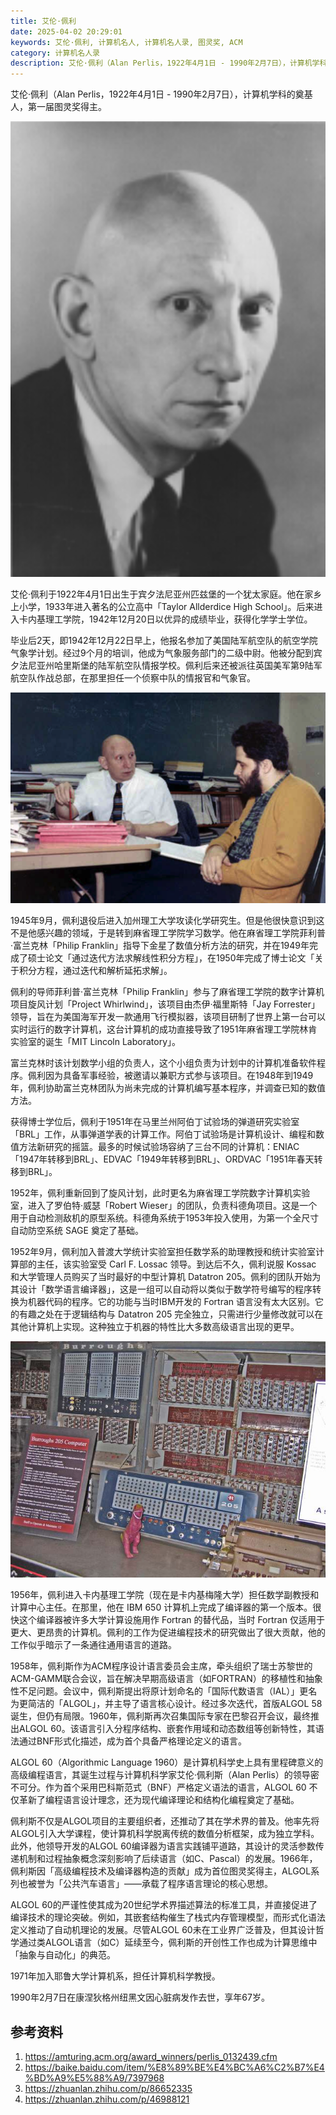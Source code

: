```yaml
---
title: 艾伦·佩利
date: 2025-04-02 20:29:01
keywords: 艾伦·佩利, 计算机名人, 计算机名人录, 图灵奖, ACM
category: 计算机名人录
description: 艾伦·佩利（Alan Perlis，1922年4月1日 - 1990年2月7日），计算机学科的奠基人，第一届图灵奖得主。
---
```


艾伦·佩利（Alan Perlis，1922年4月1日 - 1990年2月7日），计算机学科的奠基人，第一届图灵奖得主。

![image-20250410081524144](20250402-alan-perlis/image-20250410081524144.png)

艾伦·佩利于1922年4月1日出生于宾夕法尼亚州匹兹堡的一个犹太家庭。他在家乡上小学，1933年进入著名的公立高中「Taylor Allderdice High School」。后来进入卡内基理工学院，1942年12月20日以优异的成绩毕业，获得化学学士学位。

毕业后2天，即1942年12月22日早上，他报名参加了美国陆军航空队的航空学院气象学计划。经过9个月的培训，他成为气象服务部门的二级中尉。他被分配到宾夕法尼亚州哈里斯堡的陆军航空队情报学校。佩利后来还被派往英国美军第9陆军航空队作战总部，在那里担任一个侦察中队的情报官和气象官。

![image-20250410081550524](20250402-alan-perlis/image-20250410081550524.png)

1945年9月，佩利退役后进入加州理工大学攻读化学研究生。但是他很快意识到这不是他感兴趣的领域，于是转到麻省理工学院学习数学。他在麻省理工学院菲利普·富兰克林「Philip Franklin」指导下金星了数值分析方法的研究，并在1949年完成了硕士论文「通过迭代方法求解线性积分方程」，在1950年完成了博士论文「关于积分方程，通过迭代和解析延拓求解」。

佩利的导师菲利普·富兰克林「Philip Franklin」参与了麻省理工学院的数字计算机项目旋风计划「Project Whirlwind」，该项目由杰伊·福里斯特「Jay Forrester」领导，旨在为美国海军开发一款通用飞行模拟器，该项目研制了世界上第一台可以实时运行的数字计算机，这台计算机的成功直接导致了1951年麻省理工学院林肯实验室的诞生「MIT Lincoln Laboratory」。

富兰克林时该计划数学小组的负责人，这个小组负责为计划中的计算机准备软件程序。佩利因为具备军事经验，被邀请以兼职方式参与该项目。在1948年到1949年，佩利协助富兰克林团队为尚未完成的计算机编写基本程序，并调查已知的数值方法。

获得博士学位后，佩利于1951年在马里兰州阿伯丁试验场的弹道研究实验室「BRL」工作，从事弹道学表的计算工作。阿伯丁试验场是计算机设计、编程和数值方法新研究的摇篮。最多的时候试验场容纳了三台不同的计算机：ENIAC「1947年转移到BRL」、EDVAC「1949年转移到BRL」、ORDVAC「1951年春天转移到BRL」。

1952年，佩利重新回到了旋风计划，此时更名为麻省理工学院数字计算机实验室，进入了罗伯特·威瑟「Robert Wieser」的团队，负责科德角项目。这是一个用于自动检测敌机的原型系统。科德角系统于1953年投入使用，为第一个全尺寸自动防空系统 SAGE 奠定了基础。

1952年9月，佩利加入普渡大学统计实验室担任数学系的助理教授和统计实验室计算部的主任，该实验室受 Carl F. Lossac 领导。到达后不久，佩利说服 Kossac 和大学管理人员购买了当时最好的中型计算机 Datatron 205。佩利的团队开始为其设计「数学语言编译器」，这是一组可以自动将以类似于数学符号编写的程序转换为机器代码的程序。它的功能与当时IBM开发的 Fortran 语言没有太大区别。它的有趣之处在于逻辑结构与 Datatron 205 完全独立，只需进行少量修改就可以在其他计算机上实现。这种独立于机器的特性比大多数高级语言出现的更早。

![Burroughs 205 Computer](20250402-alan-perlis/B205Norton1.jpg)

1956年，佩利进入卡内基理工学院（现在是卡内基梅隆大学）担任数学副教授和计算中心主任。在那里，他在 IBM 650 计算机上完成了编译器的第一个版本。很快这个编译器被许多大学计算设施用作 Fortran 的替代品，当时 Fortran 仅适用于更大、更昂贵的计算机。佩利的工作为促进编程技术的研究做出了很大贡献，他的工作似乎暗示了一条通往通用语言的道路。

1958年，佩利斯作为ACM程序设计语言委员会主席，牵头组织了瑞士苏黎世的ACM-GAMM联合会议，旨在解决早期高级语言（如FORTRAN）的移植性和抽象性不足问题。会议中，佩利斯提出将原计划命名的「国际代数语言（IAL）」更名为更简洁的「ALGOL」，并主导了语言核心设计。经过多次迭代，首版ALGOL 58诞生，但仍有局限。1960年，佩利斯再次召集国际专家在巴黎召开会议，最终推出ALGOL 60。该语言引入分程序结构、嵌套作用域和动态数组等创新特性，其语法通过BNF形式化描述，成为首个具备严格理论定义的语言。

ALGOL 60（Algorithmic Language 1960）是计算机科学史上具有里程碑意义的高级编程语言，其诞生过程与计算机科学家艾伦·佩利斯（Alan Perlis）的领导密不可分。作为首个采用巴科斯范式（BNF）严格定义语法的语言，ALGOL 60 不仅革新了编程语言设计理念，还为现代编译理论和结构化编程奠定了基础。

佩利斯不仅是ALGOL项目的主要组织者，还推动了其在学术界的普及。他率先将ALGOL引入大学课程，使计算机科学脱离传统的数值分析框架，成为独立学科。此外，他领导开发的ALGOL 60编译器为语言实践铺平道路，其设计的灵活参数传递机制和过程抽象概念深刻影响了后续语言（如C、Pascal）的发展。1966年，佩利斯因「高级编程技术及编译器构造的贡献」成为首位图灵奖得主，ALGOL系列也被誉为「公共汽车语言」——承载了程序语言理论的核心思想。

ALGOL 60的严谨性使其成为20世纪学术界描述算法的标准工具，并直接促进了编译技术的理论突破。例如，其嵌套结构催生了栈式内存管理模型，而形式化语法定义推动了自动机理论的发展。尽管ALGOL 60未在工业界广泛普及，但其设计哲学通过类ALGOL语言（如C）延续至今，佩利斯的开创性工作也成为计算思维中「抽象与自动化」的典范。

1971年加入耶鲁大学计算机系，担任计算机科学教授。

1990年2月7日在康涅狄格州纽黑文因心脏病发作去世，享年67岁。

## 参考资料
1. https://amturing.acm.org/award_winners/perlis_0132439.cfm
2. https://baike.baidu.com/item/%E8%89%BE%E4%BC%A6%C2%B7%E4%BD%A9%E5%88%A9/7397968
3. https://zhuanlan.zhihu.com/p/86652335
4. https://zhuanlan.zhihu.com/p/46988121